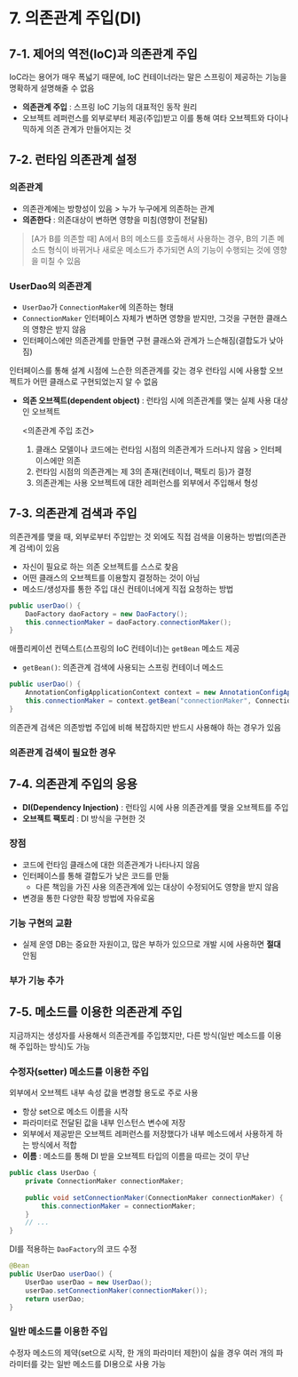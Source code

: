 # 7. 의존관계 주입(DI)
## 7-1. 제어의 역전(IoC)과 의존관계 주입
IoC라는 용어가 매우 폭넓기 때문에, IoC 컨테이너라는 말은 스프링이 제공하는 기능을 명확하게 설명해줄 수 없음
* **의존관계 주입** : 스프링 IoC 기능의 대표적인 동작 원리
* 오브젝트 레퍼런스를 외부로부터 제공(주입)받고 이를 통해 여타 오브젝트와 다이나믹하게 의존 관계가 만들어지는 것

## 7-2. 런타임 의존관계 설정
### 의존관계
* 의존관계에는 방향성이 있음 > 누가 누구에게 의존하는 관계
* **의존한다** : 의존대상이 변하면 영향을 미침(영향이 전달됨)
> [A가 B를 의존할 때] A에서 B의 메소드를 호출해서 사용하는 경우, B의 기존 메소드 형식이 바뀌거나 새로운 메소드가 추가되면 A의 기능이 수행되는 것에 영향을 미칠 수 있음

### UserDao의 의존관계
* `UserDao`가 `ConnectionMaker`에 의존하는 형태
* `ConnectionMaker` 인터페이스 자체가 변하면 영향을 받지만, 그것을 구현한 클래스의 영향은 받지 않음
* 인터페이스에만 의존관계를 만들면 구현 클래스와 관계가 느슨해짐(결합도가 낮아짐)

인터페이스를 통해 설계 시점에 느슨한 의존관계를 갖는 경우 런타임 시에 사용할 오브젝트가 어떤 클래스로 구현되었는지 알 수 없음
* **의존 오브젝트(dependent object)** : 런타임 시에 의존관계를 맺는 실제 사용 대상인 오브젝트


    <의존관계 주입 조건>
    1. 클래스 모델이나 코드에는 런타임 시점의 의존관계가 드러나지 않음 > 인터페이스에만 의존
    2. 런타임 시점의 의존관계는 제 3의 존재(컨테이너, 팩토리 등)가 결정
    3. 의존관계는 사용 오브젝트에 대한 레퍼런스를 외부에서 주입해서 형성
    

## 7-3. 의존관계 검색과 주입
의존관계를 맺을 때, 외부로부터 주입받는 것 외에도 직접 검색을 이용하는 방법(의존관계 검색)이 있음

* 자신이 필요로 하는 의존 오브젝트를 스스로 찾음
* 어떤 클래스의 오브젝트를 이용할지 결정하는 것이 아님
* 메소드/생성자를 통한 주입 대신 컨테이너에게 직접 요청하는 방법

```java
public userDao() {
    DaoFactory daoFactory = new DaoFactory();
    this.connectionMaker = daoFactory.connectionMaker();
}
```

애플리케이션 컨텍스트(스프링의 IoC 컨테이너)는 `getBean` 메소드 제공
* `getBean()`: 의존관계 검색에 사용되는 스프링 컨테이너 메소드

```java
public userDao() {
    AnnotationConfigApplicationContext context = new AnnotationConfigApplicationContext(DaoFactory.class);
    this.connectionMaker = context.getBean("connectionMaker", ConnectionMaker.class);
}
```
의존관계 검색은 의존방법 주입에 비해 복잡하지만 반드시 사용해야 하는 경우가 있음

### 의존관계 검색이 필요한 경우


## 7-4. 의존관계 주입의 응용
* **DI(Dependency Injection)** : 런타임 시에 사용 의존관계를 맺을 오브젝트를 주입
* **오브젝트 팩토리** : DI 방식을 구현한 것
### 장점
* 코드에 런타임 클래스에 대한 의존관계가 나타나지 않음
* 인터페이스를 통해 결합도가 낮은 코드를 만듦
    * 다른 책임을 가진 사용 의존관계에 있는 대상이 수정되어도 영향을 받지 않음
* 변경을 통한 다양한 확장 방법에 자유로움

### 기능 구현의 교환
* 실제 운영 DB는 중요한 자원이고, 많은 부하가 있으므로 개발 시에 사용하면 **절대** 안됨


### 부가 기능 추가

## 7-5. 메소드를 이용한 의존관계 주입
지금까지는 생성자를 사용해서 의존관계를 주입했지만, 다른 방식(일반 메소드를 이용해 주입하는 방식)도 가능

### 수정자(setter) 메소드를 이용한 주입
외부에서 오브젝트 내부 속성 값을 변경할 용도로 주로 사용
* 항상 set으로 메소드 이름을 시작
* 파라미터로 전달된 값을 내부 인스턴스 변수에 저장
* 외부에서 제공받은 오브젝트 레퍼런스를 저장했다가 내부 메소드에서 사용하게 하는 방식에서 적합
* **이름** : 메소드를 통해 DI 받을 오브젝트 타입의 이름을 따르는 것이 무난

```java
public class UserDao {
    private ConnectionMaker connectionMaker;
    
    public void setConnectionMaker(ConnectionMaker connectionMaker) {
        this.connectionMaker = connectionMaker;
    }
    // ...
}
```
DI를 적용하는 `DaoFactory`의 코드 수정
```java
@Bean
public UserDao userDao() {
    UserDao userDao = new UserDao();
    userDao.setConnectionMaker(connectionMaker());
    return userDao;
}
```

### 일반 메소드를 이용한 주입
수정자 메소드의 제약(set으로 시작, 한 개의 파라미터 제한)이 싫을 경우 여러 개의 파라미터를 갖는 일반 메소드를 DI용으로 사용 가능
